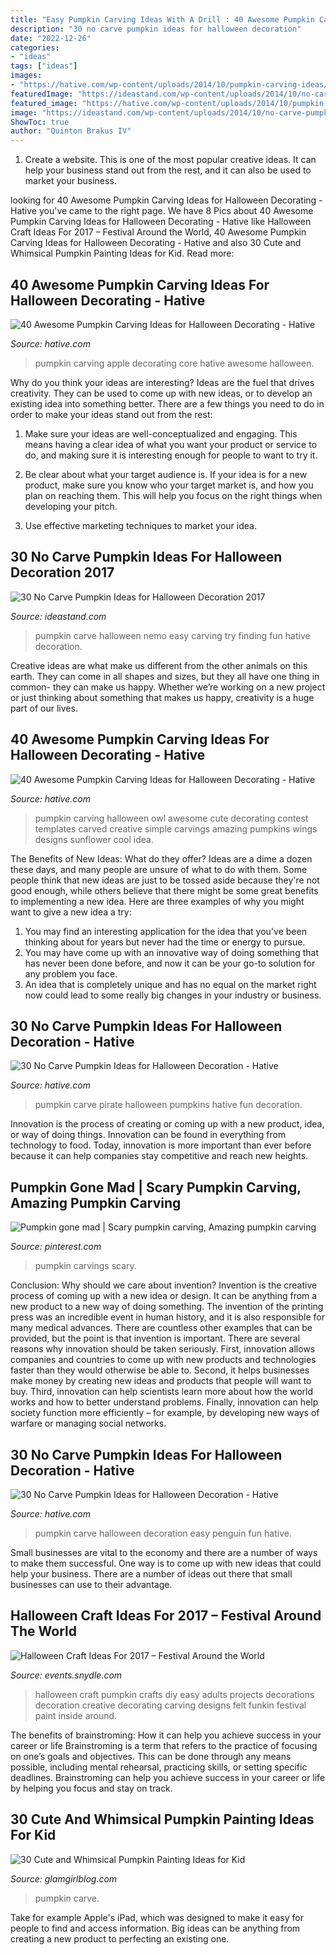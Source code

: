 ```yaml
---
title: "Easy Pumpkin Carving Ideas With A Drill : 40 Awesome Pumpkin Carving Ideas For Halloween Decorating"
description: "30 no carve pumpkin ideas for halloween decoration"
date: "2022-12-26"
categories:
- "ideas"
tags: ["ideas"]
images:
- "https://hative.com/wp-content/uploads/2014/10/pumpkin-carving-ideas/5-owl-pumpkin-carving.jpg"
featuredImage: "https://ideastand.com/wp-content/uploads/2014/10/no-carve-pumpkin-ideas/17-nemo-pumpkin.jpg"
featured_image: "https://hative.com/wp-content/uploads/2014/10/pumpkin-carving-ideas/5-owl-pumpkin-carving.jpg"
image: "https://ideastand.com/wp-content/uploads/2014/10/no-carve-pumpkin-ideas/17-nemo-pumpkin.jpg"
ShowToc: true
author: "Quinton Brakus IV"
---
```



1. Create a website. This is one of the most popular creative ideas. It can help your business stand out from the rest, and it can also be used to market your business.

	

		
looking for 40 Awesome Pumpkin Carving Ideas for Halloween Decorating - Hative you've came to the right page. We have 8 Pics about 40 Awesome Pumpkin Carving Ideas for Halloween Decorating - Hative like Halloween Craft Ideas For 2017 – Festival Around the World, 40 Awesome Pumpkin Carving Ideas for Halloween Decorating - Hative and also 30 Cute and Whimsical Pumpkin Painting Ideas for Kid. Read more:
		
    
## 40 Awesome Pumpkin Carving Ideas For Halloween Decorating - Hative

<img loading=lazy src="https://hative.com/wp-content/uploads/2014/10/pumpkin-carving-ideas/37-apple-core.jpg" onerror="this.onerror=null;this.src='https://tse3.mm.bing.net/th?id=OIP.xsi2bWOoFnhwn9wWYW99zwHaLL&amp;pid=15.1';" alt="40 Awesome Pumpkin Carving Ideas for Halloween Decorating - Hative">

_Source: hative.com_

>pumpkin carving apple decorating core hative awesome halloween. 

	

Why do you think your ideas are interesting?
Ideas are the fuel that drives creativity. They can be used to come up with new ideas, or to develop an existing idea into something better. There are a few things you need to do in order to make your ideas stand out from the rest:
1. Make sure your ideas are well-conceptualized and engaging. This means having a clear idea of what you want your product or service to do, and making sure it is interesting enough for people to want to try it.

2. Be clear about what your target audience is. If your idea is for a new product, make sure you know who your target market is, and how you plan on reaching them. This will help you focus on the right things when developing your pitch.

3. Use effective marketing techniques to market your idea.

    
## 30 No Carve Pumpkin Ideas For Halloween Decoration 2017

<img loading=lazy src="https://ideastand.com/wp-content/uploads/2014/10/no-carve-pumpkin-ideas/17-nemo-pumpkin.jpg" onerror="this.onerror=null;this.src='https://tse3.mm.bing.net/th?id=OIP.q4WWGGw0FN93hfCrxsT_nAHaLG&amp;pid=15.1';" alt="30 No Carve Pumpkin Ideas for Halloween Decoration 2017">

_Source: ideastand.com_

>pumpkin carve halloween nemo easy carving try finding fun hative decoration. 

	

Creative ideas are what make us different from the other animals on this earth. They can come in all shapes and sizes, but they all have one thing in common- they can make us happy. Whether we’re working on a new project or just thinking about something that makes us happy, creativity is a huge part of our lives.

    
## 40 Awesome Pumpkin Carving Ideas For Halloween Decorating - Hative

<img loading=lazy src="https://hative.com/wp-content/uploads/2014/10/pumpkin-carving-ideas/5-owl-pumpkin-carving.jpg" onerror="this.onerror=null;this.src='https://tse3.mm.bing.net/th?id=OIP.XcqSIcA0dt6b9V5w3XNT1AHaHa&amp;pid=15.1';" alt="40 Awesome Pumpkin Carving Ideas for Halloween Decorating - Hative">

_Source: hative.com_

>pumpkin carving halloween owl awesome cute decorating contest templates carved creative simple carvings amazing pumpkins wings designs sunflower cool idea. 

	

The Benefits of New Ideas: What do they offer?
Ideas are a dime a dozen these days, and many people are unsure of what to do with them. Some people think that new ideas are just to be tossed aside because they're not good enough, while others believe that there might be some great benefits to implementing a new idea. Here are three examples of why you might want to give a new idea a try: 
1. You may find an interesting application for the idea that you've been thinking about for years but never had the time or energy to pursue. 
2. You may have come up with an innovative way of doing something that has never been done before, and now it can be your go-to solution for any problem you face. 
3. An idea that is completely unique and has no equal on the market right now could lead to some really big changes in your industry or business.

    
## 30 No Carve Pumpkin Ideas For Halloween Decoration - Hative

<img loading=lazy src="https://hative.com/wp-content/uploads/2014/10/no-carve-pumpkin-ideas/29-pirate-pumpkin.jpg" onerror="this.onerror=null;this.src='https://tse4.mm.bing.net/th?id=OIP.3VoAgI_omVHJK9mxergSzwHaH0&amp;pid=15.1';" alt="30 No Carve Pumpkin Ideas for Halloween Decoration - Hative">

_Source: hative.com_

>pumpkin carve pirate halloween pumpkins hative fun decoration. 

	

Innovation is the process of creating or coming up with a new product, idea, or way of doing things. Innovation can be found in everything from technology to food. Today, innovation is more important than ever before because it can help companies stay competitive and reach new heights.

    
## Pumpkin Gone Mad | Scary Pumpkin Carving, Amazing Pumpkin Carving

<img loading=lazy src="https://i.pinimg.com/736x/e7/9e/e8/e79ee8328e27ab38064bbccf53c00dee--haloween-ideas-ideas-for-halloween.jpg" onerror="this.onerror=null;this.src='https://tse4.mm.bing.net/th?id=OIP.19r0Wm-F8QHfOFCXXDGQzAHaJ3&amp;pid=15.1';" alt="Pumpkin gone mad | Scary pumpkin carving, Amazing pumpkin carving">

_Source: pinterest.com_

>pumpkin carvings scary. 

	

Conclusion: Why should we care about invention?
Invention is the creative process of coming up with a new idea or design. It can be anything from a new product to a new way of doing something. The invention of the printing press was an incredible event in human history, and it is also responsible for many medical advances. There are countless other examples that can be provided, but the point is that invention is important.
There are several reasons why innovation should be taken seriously. First, innovation allows companies and countries to come up with new products and technologies faster than they would otherwise be able to. Second, it helps businesses make money by creating new ideas and products that people will want to buy. Third, innovation can help scientists learn more about how the world works and how to better understand problems. Finally, innovation can help society function more efficiently – for example, by developing new ways of warfare or managing social networks.

    
## 30 No Carve Pumpkin Ideas For Halloween Decoration - Hative

<img loading=lazy src="https://hative.com/wp-content/uploads/2014/10/no-carve-pumpkin-ideas/11-penguin-pumpkin.jpg" onerror="this.onerror=null;this.src='https://tse4.mm.bing.net/th?id=OIP.wMhHBHLbB7E_gTUw7f8n1gHaH9&amp;pid=15.1';" alt="30 No Carve Pumpkin Ideas for Halloween Decoration - Hative">

_Source: hative.com_

>pumpkin carve halloween decoration easy penguin fun hative. 

	

Small businesses are vital to the economy and there are a number of ways to make them successful. One way is to come up with new ideas that could help your business. There are a number of ideas out there that small businesses can use to their advantage.

    
## Halloween Craft Ideas For 2017 – Festival Around The World

<img loading=lazy src="https://events.snydle.com/files/2017/06/Halloween-Craft-Ideas-For-2017-11.jpg" onerror="this.onerror=null;this.src='https://tse3.mm.bing.net/th?id=OIP.4SWD3BeIB_XLMT7JUZx5NgHaLH&amp;pid=15.1';" alt="Halloween Craft Ideas For 2017 – Festival Around the World">

_Source: events.snydle.com_

>halloween craft pumpkin crafts diy easy adults projects decorations decoration creative decorating carving designs felt funkin festival paint inside around. 

	

The benefits of brainstroming: How it can help you achieve success in your career or life
Brainstroming is a term that refers to the practice of focusing on one’s goals and objectives. This can be done through any means possible, including mental rehearsal, practicing skills, or setting specific deadlines. Brainstroming can help you achieve success in your career or life by helping you focus and stay on track.

    
## 30 Cute And Whimsical Pumpkin Painting Ideas For Kid

<img loading=lazy src="https://glamgirlblog.com/wp-content/uploads/2017/10/10-Cute-and-Whimsical-Pumpkin-Painting-Ideas-for-Kid-27.jpg" onerror="this.onerror=null;this.src='https://tse4.mm.bing.net/th?id=OIP.RsTiA0rfhLdE8-LBKk0hbAHaLH&amp;pid=15.1';" alt="30 Cute and Whimsical Pumpkin Painting Ideas for Kid">

_Source: glamgirlblog.com_

>pumpkin carve. 

	

Take for example Apple's iPad, which was designed to make it easy for people to find and access information. Big ideas can be anything from creating a new product to perfecting an existing one.

